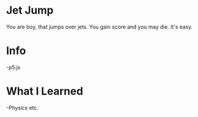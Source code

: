 # Jet Jump
You are boy, that jumps over jets. You gain score and you may die. It's easy.

# Info
-p5.js

# What I Learned
-Physics etc.

